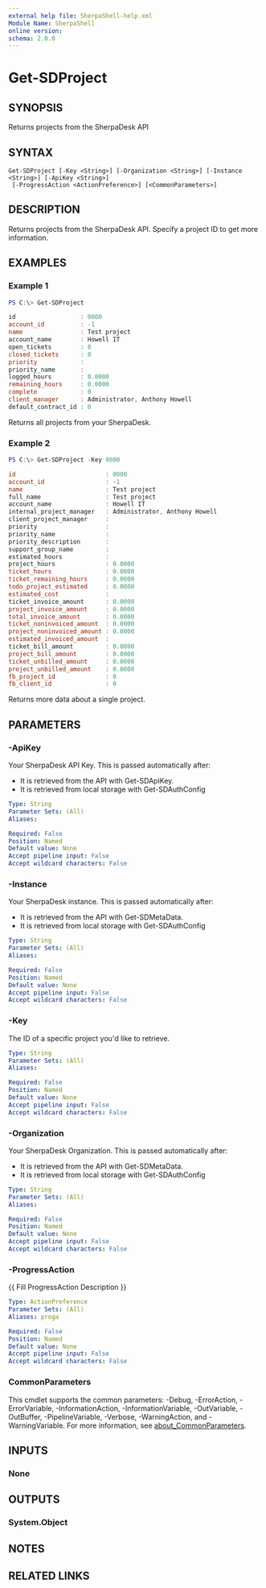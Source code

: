 ```yaml
---
external help file: SherpaShell-help.xml
Module Name: SherpaShell
online version:
schema: 2.0.0
---
```


# Get-SDProject

## SYNOPSIS
Returns projects from the SherpaDesk API

## SYNTAX

```
Get-SDProject [-Key <String>] [-Organization <String>] [-Instance <String>] [-ApiKey <String>]
 [-ProgressAction <ActionPreference>] [<CommonParameters>]
```

## DESCRIPTION
Returns projects from the SherpaDesk API. Specify a project ID to get more information.

## EXAMPLES

### Example 1
```powershell
PS C:\> Get-SDProject

id                  : 0000
account_id          : -1
name                : Test project
account_name        : Howell IT
open_tickets        : 0
closed_tickets      : 0
priority            :
priority_name       :
logged_hours        : 0.0000
remaining_hours     : 0.0000
complete            : 0
client_manager      : Administrator, Anthony Howell
default_contract_id : 0
```

Returns all projects from your SherpaDesk.

### Example 2
```powershell
PS C:\> Get-SDProject -Key 0000

id                         : 0000
account_id                 : -1
name                       : Test project
full_name                  : Test project
account_name               : Howell IT
internal_project_manager   : Administrator, Anthony Howell
client_project_manager     :
priority                   :
priority_name              :
priority_description       :
support_group_name         :
estimated_hours            :
project_hours              : 0.0000
ticket_hours               : 0.0000
ticket_remaining_hours     : 0.0000
todo_project_estimated     : 0.0000
estimated_cost             :
ticket_invoice_amount      : 0.0000
project_invoice_amount     : 0.0000
total_invoice_amount       : 0.0000
ticket_noninvoiced_amount  : 0.0000
project_noninvoiced_amount : 0.0000
estimated_invoiced_amount  :
ticket_bill_amount         : 0.0000
project_bill_amount        : 0.0000
ticket_unbilled_amount     : 0.0000
project_unbilled_amount    : 0.0000
fb_project_id              : 0
fb_client_id               : 0
```

Returns more data about a single project.

## PARAMETERS

### -ApiKey
Your SherpaDesk API Key. This is passed automatically after:

- It is retrieved from the API with Get-SDApiKey.
- It is retrieved from local storage with Get-SDAuthConfig

```yaml
Type: String
Parameter Sets: (All)
Aliases:

Required: False
Position: Named
Default value: None
Accept pipeline input: False
Accept wildcard characters: False
```

### -Instance
Your SherpaDesk instance. This is passed automatically after:

- It is retrieved from the API with Get-SDMetaData.
- It is retrieved from local storage with Get-SDAuthConfig

```yaml
Type: String
Parameter Sets: (All)
Aliases:

Required: False
Position: Named
Default value: None
Accept pipeline input: False
Accept wildcard characters: False
```

### -Key
The ID of a specific project you'd like to retrieve.

```yaml
Type: String
Parameter Sets: (All)
Aliases:

Required: False
Position: Named
Default value: None
Accept pipeline input: False
Accept wildcard characters: False
```

### -Organization
Your SherpaDesk Organization. This is passed automatically after:

- It is retrieved from the API with Get-SDMetaData.
- It is retrieved from local storage with Get-SDAuthConfig

```yaml
Type: String
Parameter Sets: (All)
Aliases:

Required: False
Position: Named
Default value: None
Accept pipeline input: False
Accept wildcard characters: False
```

### -ProgressAction
{{ Fill ProgressAction Description }}

```yaml
Type: ActionPreference
Parameter Sets: (All)
Aliases: proga

Required: False
Position: Named
Default value: None
Accept pipeline input: False
Accept wildcard characters: False
```

### CommonParameters
This cmdlet supports the common parameters: -Debug, -ErrorAction, -ErrorVariable, -InformationAction, -InformationVariable, -OutVariable, -OutBuffer, -PipelineVariable, -Verbose, -WarningAction, and -WarningVariable. For more information, see [about_CommonParameters](http://go.microsoft.com/fwlink/?LinkID=113216).

## INPUTS

### None

## OUTPUTS

### System.Object
## NOTES

## RELATED LINKS
